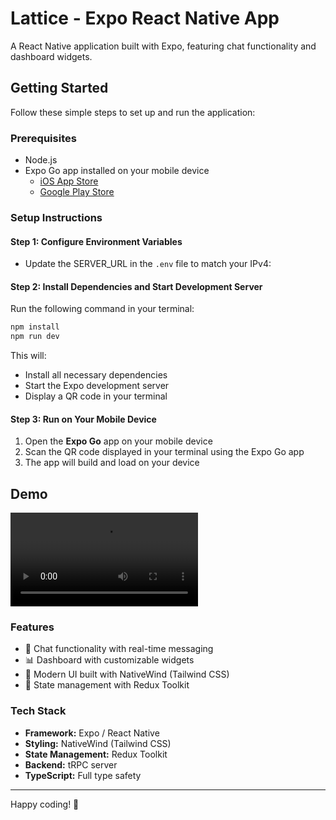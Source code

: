 # Lattice - Expo React Native App

A React Native application built with Expo, featuring chat functionality and dashboard widgets.

## Getting Started

Follow these simple steps to set up and run the application:

### Prerequisites

- Node.js
- Expo Go app installed on your mobile device
  - [iOS App Store](https://apps.apple.com/app/expo-go/id982107779)
  - [Google Play Store](https://play.google.com/store/apps/details?id=host.exp.exponent)

### Setup Instructions

#### Step 1: Configure Environment Variables

- Update the SERVER_URL in the `.env` file to match your IPv4:

#### Step 2: Install Dependencies and Start Development Server

Run the following command in your terminal:

```bash
npm install
npm run dev
```

This will:
- Install all necessary dependencies
- Start the Expo development server
- Display a QR code in your terminal

#### Step 3: Run on Your Mobile Device

1. Open the **Expo Go** app on your mobile device
2. Scan the QR code displayed in your terminal using the Expo Go app
3. The app will build and load on your device

## Demo

![Demo](./assets/demo.mp4)

### Features

- 💬 Chat functionality with real-time messaging
- 📊 Dashboard with customizable widgets
- 🎨 Modern UI built with NativeWind (Tailwind CSS)
- 🔄 State management with Redux Toolkit

### Tech Stack

- **Framework:** Expo / React Native
- **Styling:** NativeWind (Tailwind CSS)
- **State Management:** Redux Toolkit
- **Backend:** tRPC server
- **TypeScript:** Full type safety

---

Happy coding! 🚀
